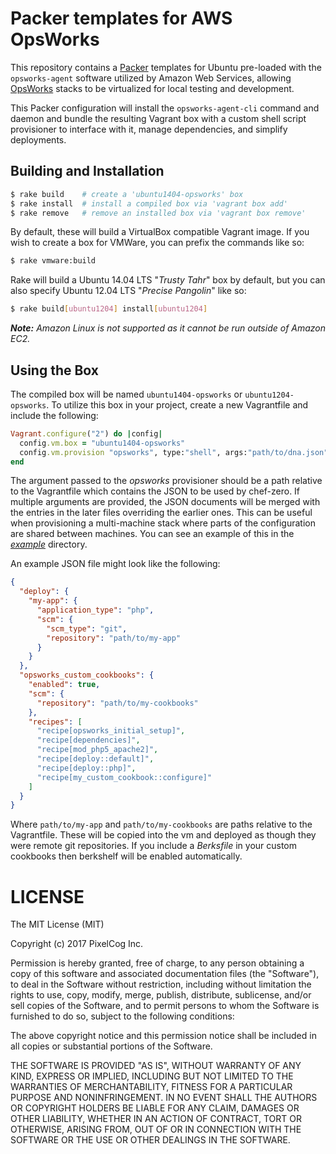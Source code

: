 Packer templates for AWS OpsWorks
=================================

This repository contains a [Packer](https://www.packer.io) templates for Ubuntu
pre-loaded with the `opsworks-agent` software utilized by Amazon Web Services,
allowing [OpsWorks](http://aws.amazon.com/opsworks/) stacks to be virtualized
for local testing and development.

This Packer configuration will install the `opsworks-agent-cli` command and
daemon and bundle the resulting Vagrant box with a custom shell script
provisioner to interface with it, manage dependencies, and simplify deployments.

## Building and Installation

```bash
$ rake build    # create a 'ubuntu1404-opsworks' box
$ rake install  # install a compiled box via 'vagrant box add'
$ rake remove   # remove an installed box via 'vagrant box remove'
```

By default, these will build a VirtualBox compatible Vagrant image. If you wish
to create a box for VMWare, you can prefix the commands like so:

```bash
$ rake vmware:build
```

Rake will build a Ubuntu 14.04 LTS "*Trusty Tahr*" box by default, but you can
also specify Ubuntu 12.04 LTS "*Precise Pangolin*" like so:

```bash
$ rake build[ubuntu1204] install[ubuntu1204]
```

_**Note:** Amazon Linux is not supported as it cannot be run outside of
Amazon EC2._


## Using the Box

The compiled box will be named `ubuntu1404-opsworks` or `ubuntu1204-opsworks`.
To utilize this box in your project, create a new Vagrantfile and include
the following:

```ruby
Vagrant.configure("2") do |config|
  config.vm.box = "ubuntu1404-opsworks"
  config.vm.provision "opsworks", type:"shell", args:"path/to/dna.json"
end
```

The argument passed to the _opsworks_ provisioner should be a path relative to
the Vagrantfile which contains the JSON to be used by chef-zero. If multiple
arguments are provided, the JSON documents will be merged with the entries in
the later files overriding the earlier ones.  This can be useful when
provisioning a multi-machine stack where parts of the configuration are shared
between machines. You can see an example of this in the [_example_](example/)
directory.

An example JSON file might look like the following:

```json
{
  "deploy": {
    "my-app": {
      "application_type": "php",
      "scm": {
        "scm_type": "git",
        "repository": "path/to/my-app"
      }
    }
  },
  "opsworks_custom_cookbooks": {
    "enabled": true,
    "scm": {
      "repository": "path/to/my-cookbooks"
    },
    "recipes": [
      "recipe[opsworks_initial_setup]",
      "recipe[dependencies]",
      "recipe[mod_php5_apache2]",
      "recipe[deploy::default]",
      "recipe[deploy::php]",
      "recipe[my_custom_cookbook::configure]"
    ]
  }
}
```

Where `path/to/my-app` and `path/to/my-cookbooks` are paths relative to the
Vagrantfile.  These will be copied into the vm and deployed as though they
were remote git repositories.  If you include a _Berksfile_ in your custom
cookbooks then berkshelf will be enabled automatically.


LICENSE
=======

The MIT License (MIT)

Copyright (c) 2017 PixelCog Inc.

Permission is hereby granted, free of charge, to any person obtaining a copy
of this software and associated documentation files (the "Software"), to deal
in the Software without restriction, including without limitation the rights
to use, copy, modify, merge, publish, distribute, sublicense, and/or sell
copies of the Software, and to permit persons to whom the Software is
furnished to do so, subject to the following conditions:

The above copyright notice and this permission notice shall be included in all
copies or substantial portions of the Software.

THE SOFTWARE IS PROVIDED "AS IS", WITHOUT WARRANTY OF ANY KIND, EXPRESS OR
IMPLIED, INCLUDING BUT NOT LIMITED TO THE WARRANTIES OF MERCHANTABILITY,
FITNESS FOR A PARTICULAR PURPOSE AND NONINFRINGEMENT. IN NO EVENT SHALL THE
AUTHORS OR COPYRIGHT HOLDERS BE LIABLE FOR ANY CLAIM, DAMAGES OR OTHER
LIABILITY, WHETHER IN AN ACTION OF CONTRACT, TORT OR OTHERWISE, ARISING FROM,
OUT OF OR IN CONNECTION WITH THE SOFTWARE OR THE USE OR OTHER DEALINGS IN THE
SOFTWARE.
